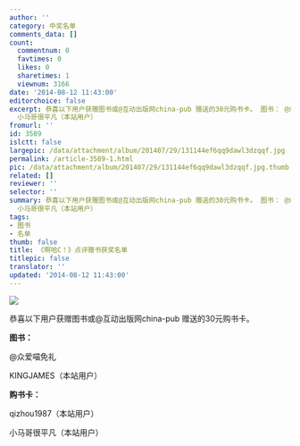 ```yaml
---
author: ''
category: 中奖名单
comments_data: []
count:
  commentnum: 0
  favtimes: 0
  likes: 0
  sharetimes: 1
  viewnum: 3166
date: '2014-08-12 11:43:00'
editorchoice: false
excerpt: 恭喜以下用户获赠图书或@互动出版网china-pub 赠送的30元购书卡。 图书： @众爱喵免礼 KINGJAMES（本站用户） 购书卡： qizhou1987（本站用户）
  小马哥很平凡（本站用户）
fromurl: ''
id: 3589
islctt: false
largepic: /data/attachment/album/201407/29/131144ef6qq9dawl3dzqqf.jpg
permalink: /article-3589-1.html
pic: /data/attachment/album/201407/29/131144ef6qq9dawl3dzqqf.jpg.thumb.jpg
related: []
reviewer: ''
selector: ''
summary: 恭喜以下用户获赠图书或@互动出版网china-pub 赠送的30元购书卡。 图书： @众爱喵免礼 KINGJAMES（本站用户） 购书卡： qizhou1987（本站用户）
  小马哥很平凡（本站用户）
tags:
- 图书
- 名单
thumb: false
title: 《啊哈C！》点评赠书获奖名单
titlepic: false
translator: ''
updated: '2014-08-12 11:43:00'
---
```


![](/data/attachment/album/201407/29/131144ef6qq9dawl3dzqqf.jpg)


恭喜以下用户获赠图书或@互动出版网china-pub 赠送的30元购书卡。


**图书：**


@众爱喵免礼 


KINGJAMES（本站用户）


**购书卡：**


qizhou1987（本站用户）


小马哥很平凡（本站用户）